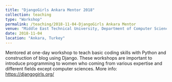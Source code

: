 ```yaml
---
title: "DjangoGirls Ankara Mentor 2018"
collection: teaching
type: "Workshop"
permalink: /teaching/2018-11-04-DjangoGirls Ankara Mentor
venue: "Middle East Technical University, Department of Computer Sciences"
date: 2018-11-04
location: "Ankara, Turkey"
---
```


Mentored at one-day workshop to teach basic coding skills with Python and construction of blog using Django. 
These workshops are important to introduce programming to women who coming from various expertise and different fields except computer sciences.
More info: https://djangogirls.org/


